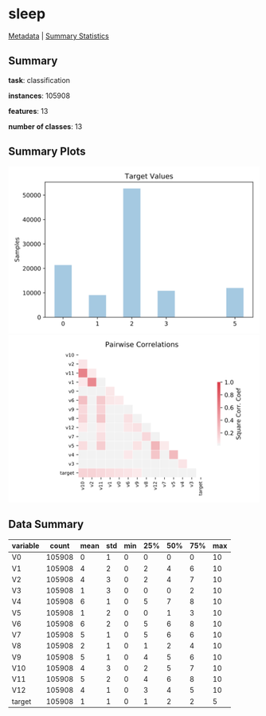 # sleep

[Metadata](metadata.yaml) | [Summary Statistics](summary_stats.csv)

## Summary

**task**: classification

**instances**: 105908

**features**: 13

**number of classes**: 13

## Summary Plots

![Labels](label.svg)
![Corr](corr.svg)

## Data Summary

|	variable	|	count	|	mean	|	std	|	min	|	25%	|	50%	|	75%	|	max|
| --- | --- | --- | --- | --- | --- | --- | --- | --- |
|	V0	|	105908	|	0	|	1	|	0	|	0	|	0	|	0	|	10
|	V1	|	105908	|	4	|	2	|	0	|	2	|	4	|	6	|	10
|	V2	|	105908	|	4	|	3	|	0	|	2	|	4	|	7	|	10
|	V3	|	105908	|	1	|	3	|	0	|	0	|	0	|	2	|	10
|	V4	|	105908	|	6	|	1	|	0	|	5	|	7	|	8	|	10
|	V5	|	105908	|	1	|	2	|	0	|	0	|	1	|	3	|	10
|	V6	|	105908	|	6	|	2	|	0	|	5	|	6	|	8	|	10
|	V7	|	105908	|	5	|	1	|	0	|	5	|	6	|	6	|	10
|	V8	|	105908	|	2	|	1	|	0	|	1	|	2	|	4	|	10
|	V9	|	105908	|	5	|	1	|	0	|	4	|	5	|	6	|	10
|	V10	|	105908	|	4	|	3	|	0	|	2	|	5	|	7	|	10
|	V11	|	105908	|	5	|	2	|	0	|	4	|	6	|	8	|	10
|	V12	|	105908	|	4	|	1	|	0	|	3	|	4	|	5	|	10
|	target	|	105908	|	1	|	1	|	0	|	1	|	2	|	2	|	5
